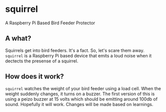 # squirrel
A Raspberry Pi Based Bird Feeder Protector

## A what? 
Squirrels get into bird feeders. It's a fact. So, let's scare them away. `squirrel` is a Raspberry Pi based device that emits a loud 
noise when it dectects the presense of a squirrel. 

## How does it work?
`squirrel` watches the weight of your bird feeder using a load cell. When the weight suddenly changes, it turns on a buzzer. 
The first version of this is using a peizo buzzer at 15 volts which should be emitting around 100db of sound. Hopefully 
it will work. Changes will be made based on learnings. 
